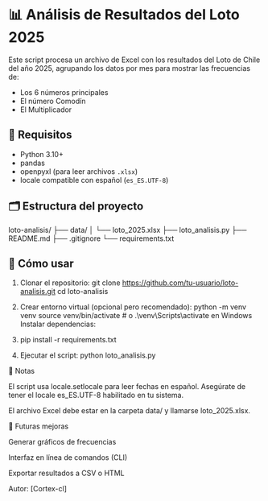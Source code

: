 # 📊 Análisis de Resultados del Loto 2025

Este script procesa un archivo de Excel con los resultados del Loto de Chile del año 2025, agrupando los datos por mes para mostrar las frecuencias de:

- Los 6 números principales
- El número Comodín
- El Multiplicador

## 🧪 Requisitos

- Python 3.10+
- pandas
- openpyxl (para leer archivos `.xlsx`)
- locale compatible con español (`es_ES.UTF-8`)

## 🗂 Estructura del proyecto

loto-analisis/
├── data/
│ └── loto_2025.xlsx
├── loto_analisis.py
├── README.md
├── .gitignore
└── requirements.txt



## 🚀 Cómo usar

1. Clonar el repositorio:
   git clone https://github.com/tu-usuario/loto-analisis.git
   cd loto-analisis

2. Crear entorno virtual (opcional pero recomendado):
python -m venv venv
source venv/bin/activate  # o .\venv\Scripts\activate en Windows
Instalar dependencias:


3. pip install -r requirements.txt

4. Ejecutar el script:
python loto_analisis.py

📌 Notas

El script usa locale.setlocale para leer fechas en español. Asegúrate de tener el locale es_ES.UTF-8 habilitado en tu sistema.

El archivo Excel debe estar en la carpeta data/ y llamarse loto_2025.xlsx.

🧠 Futuras mejoras

Generar gráficos de frecuencias

Interfaz en línea de comandos (CLI)

Exportar resultados a CSV o HTML

Autor: [Cortex-cl]